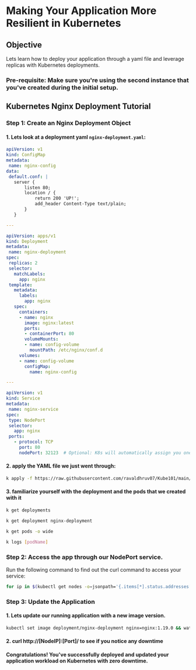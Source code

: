 
# Making Your Application More Resilient in Kubernetes

## Objective
Lets learn how to deploy your application through a yaml file and leverage replicas with Kubernetes deployments.

### Pre-requisite: Make sure you're using the second instance that you've created during the initial setup.

## Kubernetes Nginx Deployment Tutorial

### Step 1: Create an Nginx Deployment Object


#### 1. Lets look at a deployment yaml `nginx-deployment.yaml`:

 ```yaml
apiVersion: v1
kind: ConfigMap
metadata:
  name: nginx-config
data:
  default.conf: |
    server {
        listen 80;
        location / {
            return 200 'UP!';
            add_header Content-Type text/plain;
        }
    }

---

apiVersion: apps/v1
kind: Deployment
metadata:
  name: nginx-deployment
spec:
  replicas: 2
  selector:
    matchLabels:
      app: nginx
  template:
    metadata:
      labels:
        app: nginx
    spec:
      containers:
      - name: nginx
        image: nginx:latest
        ports:
        - containerPort: 80
        volumeMounts:
        - name: config-volume
          mountPath: /etc/nginx/conf.d
      volumes:
      - name: config-volume
        configMap:
          name: nginx-config

---

apiVersion: v1
kind: Service
metadata:
  name: nginx-service
spec:
  type: NodePort
  selector:
    app: nginx
  ports:
    - protocol: TCP
      port: 80
      nodePort: 32123  # Optional: K8s will automatically assign you one if this field is not specified.

```
 #### 2. apply the YAML file we just went through:

  ```bash
  k apply -f https://raw.githubusercontent.com/ravaldhruv07/Kube101/main/resources/yamls/nginxDeployment.yaml
  ```
  #### 3. familiarize yourself with the deployment and the pods that we created with it
  ```bash
  k get deployments
  ```
  ```bash 
  k get deployment nginx-deployment
  ```
  ```bash
  k get pods -o wide
  ```
  ```bash
  k logs [podName]
  ```

### Step 2: Access the app through our NodePort service.

Run the following command to find out the curl command to access your service:
    
  ```bash
  for ip in $(kubectl get nodes -o=jsonpath='{.items[*].status.addresses[?(@.type=="InternalIP")].address}'); do port=$(kubectl get svc nginx-service -o=jsonpath='{.spec.ports[0].nodePort}'); echo "curl http://$ip:$port"; done
  ```

### Step 3: Update the Application

#### 1. Lets update our running application with a new image version.

```bash
kubectl set image deployment/nginx-deployment nginx=nginx:1.19.0 && watch kubectl get pods
```

#### 2. curl http://[NodeIP]:[Port]/ to see if you notice any downtime


#### Congratulations! You've successfully deployed and updated your application workload on Kubernetes with zero downtime.
